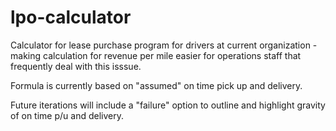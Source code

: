 # lpo-calculator
Calculator for lease purchase program for drivers at current organization - making calculation for revenue per mile easier
for operations staff that frequently deal with this isssue. 

Formula is currently based on "assumed" on time pick up and delivery. 

Future iterations will include a "failure" option to outline and highlight gravity of on time p/u and delivery.
